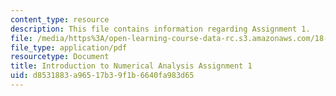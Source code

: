 ```yaml
---
content_type: resource
description: This file contains information regarding Assignment 1.
file: /media/https%3A/open-learning-course-data-rc.s3.amazonaws.com/18-330-introduction-to-numerical-analysis-spring-2012/d8531883a96517b39f1b6640fa983d65_MIT18_330S12_hw1.pdf
file_type: application/pdf
resourcetype: Document
title: Introduction to Numerical Analysis Assignment 1
uid: d8531883-a965-17b3-9f1b-6640fa983d65
---
```

